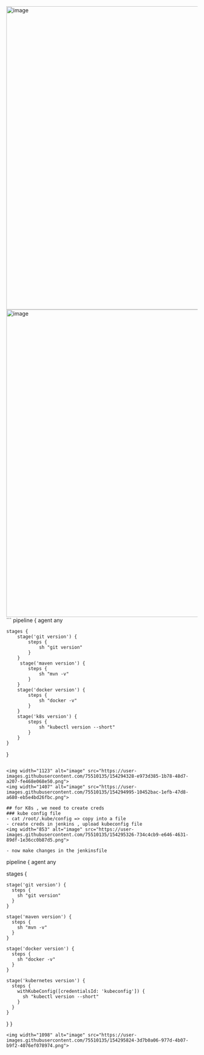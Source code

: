 

<img width="798" alt="image" src="https://user-images.githubusercontent.com/75510135/154292546-b4b26cb6-04f0-4739-a981-a22f0a19bf3e.png">
<img width="809" alt="image" src="https://user-images.githubusercontent.com/75510135/154293287-9e9e9813-e789-4e46-b0b8-aedaa9c45d95.png">
```
pipeline {
    agent any

    stages {
        stage('git version') {
            steps {
                sh "git version"
            }
        }
         stage('maven version') {
            steps {
                sh "mvn -v"
            }
        }
        stage('docker version') {
            steps {
                sh "docker -v"
            }
        }
        stage('k8s version') {
            steps {
                sh "kubectl version --short"
            }
        }
    }
}

```

<img width="1123" alt="image" src="https://user-images.githubusercontent.com/75510135/154294328-e973d385-1b78-48d7-a207-fe468e068e50.png">
<img width="1407" alt="image" src="https://user-images.githubusercontent.com/75510135/154294995-10452bac-1efb-47d8-a680-eb5e4bd26fbc.png">

## for K8s , we need to create creds 
### kube config file
- cat /root/.kube/config => copy into a file 
- create creds in jenkins , upload kubeconfig file
<img width="853" alt="image" src="https://user-images.githubusercontent.com/75510135/154295326-734c4cb9-e646-4631-89df-1e36cc0b87d5.png">

- now make changes in the jenkinsfile
```
pipeline {
  agent any

  stages {

    stage('git version') {
      steps {
        sh "git version"
      }
    }

    stage('maven version') {
      steps {
        sh "mvn -v"
      }
    }

    stage('docker version') {
      steps {
        sh "docker -v"
      }
    }

    stage('kubernetes version') {
      steps {
        withKubeConfig([credentialsId: 'kubeconfig']) {
          sh "kubectl version --short"
        }
      }
    }
  }
}
```
<img width="1098" alt="image" src="https://user-images.githubusercontent.com/75510135/154295824-3d7b0a06-977d-4b07-b9f2-4076ef078974.png">

